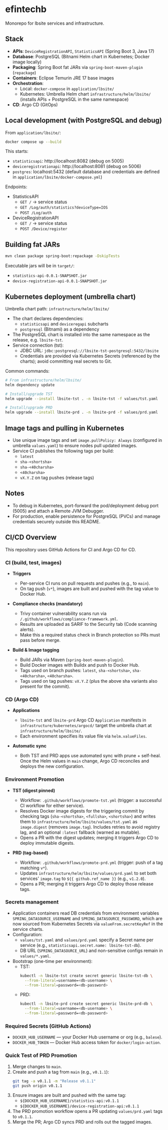 # efintechb
Monorepo for lbsite services and infrastructure.

## Stack
- **APIs**: `DeviceRegistrationAPI`, `StatisticsAPI` (Spring Boot 3, Java 17)
- **Database**: PostgreSQL (Bitnami Helm chart in Kubernetes; Docker image locally)
- **Packaging**: Spring Boot fat JARs via `spring-boot-maven-plugin` (`repackage`)
- **Containers**: Eclipse Temurin JRE 17 base images
- **Orchestration**:
  - Local: `docker-compose` in `application/lbsite/`
  - Kubernetes: Umbrella Helm chart `infrastructure/helm/lbsite/` (installs APIs + PostgreSQL in the same namespace)
- **CD**: Argo CD (GitOps)

## Local development (with PostgreSQL and debug)
From `application/lbsite/`:

```bash
docker compose up --build
```

This starts:
- `statisticsapi`: http://localhost:8082 (debug on 5005)
- `deviceregistrationapi`: http://localhost:8081 (debug on 5006)
- `postgres`: localhost:5432 (default database and credentials are defined in `application/lbsite/docker-compose.yml`)

Endpoints:
- StatisticsAPI
  - `GET /` -> service status
  - `GET /Log/auth/statistics?deviceType=IOS`
  - `POST /Log/auth`
- DeviceRegistrationAPI
  - `GET /` -> service status
  - `POST /Device/register`

## Building fat JARs
```bash
mvn clean package spring-boot:repackage -DskipTests
```
Executable jars will be in `target/`:
- `statistics-api-0.0.1-SNAPSHOT.jar`
- `device-registration-api-0.0.1-SNAPSHOT.jar`

## Kubernetes deployment (umbrella chart)
Umbrella chart path: `infrastructure/helm/lbsite/`

- The chart declares dependencies:
  - `statisticsapi` and `deviceregapi` subcharts
  - `postgresql` (Bitnami) as a dependency
- The PostgreSQL chart is installed into the same namespace as the release, e.g. `lbsite-tst`.
- Service connection (tst):
  - JDBC URL: `jdbc:postgresql://lbsite-tst-postgresql:5432/lbsite`
  - Credentials are provided via Kubernetes Secrets (referenced by the charts); avoid committing real secrets to Git.

Common commands:
```bash
# From infrastructure/helm/lbsite/
helm dependency update

# Install/upgrade TST
helm upgrade --install lbsite-tst . -n lbsite-tst -f values/tst.yaml

# Install/upgrade PRD
helm upgrade --install lbsite-prd . -n lbsite-prd -f values/prd.yaml
```

## Image tags and pulling in Kubernetes
- Use unique image tags and set `image.pullPolicy: Always` (configured in umbrella `values.yaml`) to ensure nodes pull updated images.
- Service CI publishes the following tags per build:
  - `latest`
  - `sha-<shortsha>`
  - `sha-<40charsha>`
  - `<40charsha>`
  - `vX.Y.Z` on tag pushes (release tags)

## Notes
- To debug in Kubernetes, port-forward the pod/deployment debug port (5005) and attach a Remote JVM Debugger.
- For production, enable persistence for PostgreSQL (PVCs) and manage credentials securely outside this README.

## CI/CD Overview

This repository uses GitHub Actions for CI and Argo CD for CD.

### CI (build, test, images)

- **Triggers**
  - Per-service CI runs on pull requests and pushes (e.g., to `main`).
  - On tag push (`v*`), images are built and pushed with the tag value to Docker Hub.

- **Compliance checks (mandatory)**
  - Trivy container vulnerability scans run via `/.github/workflows/compliance-framework.yml`.
  - Results are uploaded as SARIF to the Security tab (Code scanning alerts).
  - Make this a required status check in Branch protection so PRs must pass before merge.

- **Build & Image tagging**
  - Build JARs via Maven (`spring-boot-maven-plugin`).
  - Build Docker images with Buildx and push to Docker Hub.
  - Tags used on branch pushes: `latest`, `sha-<shortsha>`, `sha-<40charsha>`, `<40charsha>`.
  - Tags used on tag pushes: `vX.Y.Z` (plus the above sha variants also present for the commit).

### CD (Argo CD)

- **Applications**
  - `lbsite-tst` and `lbsite-prd` Argo CD `Application` manifests in `infrastructure/kubernetes/argocd/` target the umbrella chart at `infrastructure/helm/lbsite/`.
  - Each environment specifies its value file via `helm.valueFiles`.

- **Automatic sync**
  - Both TST and PRD apps use automated sync with prune + self-heal. Once the Helm values in `main` change, Argo CD reconciles and deploys the new configuration.

### Environment Promotion

- **TST (digest pinned)**
  - Workflow: `.github/workflows/promote-tst.yml` (trigger: a successful CI workflow for either service).
  - Resolves Docker image digests for the triggering commit by checking tags (`sha-<shortsha>`, `<fullsha>`, `<shortsha>`) and writes them to `infrastructure/helm/lbsite/values/tst.yaml` as `image.digest` (removes `image.tag`). Includes retries to avoid registry lag, and an optional `:latest` fallback (warned as mutable).
  - Opens a PR with the digest updates; merging it triggers Argo CD to deploy immutable digests.

- **PRD (tag-based)**
  - Workflow: `.github/workflows/promote-prd.yml` (trigger: push of a tag matching `v*`).
  - Updates `infrastructure/helm/lbsite/values/prd.yaml` to set both services' `image.tag` to `${{ github.ref_name }}` (e.g., `v1.2.0`).
  - Opens a PR; merging it triggers Argo CD to deploy those release tags.

### Secrets management

- Application containers read DB credentials from environment variables `SPRING_DATASOURCE_USERNAME` and `SPRING_DATASOURCE_PASSWORD`, which are now sourced from Kubernetes Secrets via `valueFrom.secretKeyRef` in the service charts.
- Configuration:
  - `values/tst.yaml` and `values/prd.yaml` specify a Secret name per service (e.g., `statisticsapi.secret.name: lbsite-tst-db`).
  - DB URL (`SPRING_DATASOURCE_URL`) and non-sensitive configs remain in `values/*.yaml`.
- Bootstrap (one-time per environment):
  - TST:
    ```bash
    kubectl -n lbsite-tst create secret generic lbsite-tst-db \
      --from-literal=username=<db-username> \
      --from-literal=password=<db-password>
    ```
  - PRD:
    ```bash
    kubectl -n lbsite-prd create secret generic lbsite-prd-db \
      --from-literal=username=<db-username> \
      --from-literal=password=<db-password>
    ```

### Required Secrets (GitHub Actions)

- `DOCKER_HUB_USERNAME` — your Docker Hub username or org (e.g., `balese`).
- `DOCKER_HUB_TOKEN` — Docker Hub access token for `docker/login-action`.

### Quick Test of PRD Promotion

1. Merge changes to `main`.
2. Create and push a tag from `main` (e.g., `v0.1.1`):
   ```bash
   git tag -a v0.1.1 -m "Release v0.1.1"
   git push origin v0.1.1
   ```
3. Ensure images are built and pushed with the same tag:
   - `${DOCKER_HUB_USERNAME}/statistics-api:v0.1.1`
   - `${DOCKER_HUB_USERNAME}/device-registration-api:v0.1.1`
4. The PRD promotion workflow opens a PR updating `values/prd.yaml` tags to `v0.1.1`.
5. Merge the PR; Argo CD syncs PRD and rolls out the tagged images.
